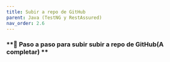 ```yaml
---
title: Subir a repo de GitHub
parent: Java (TestNG y RestAssured)
nav_order: 2.6
---
```


### **📌 Paso a paso para subir subir a repo de GitHub(A completar) **
